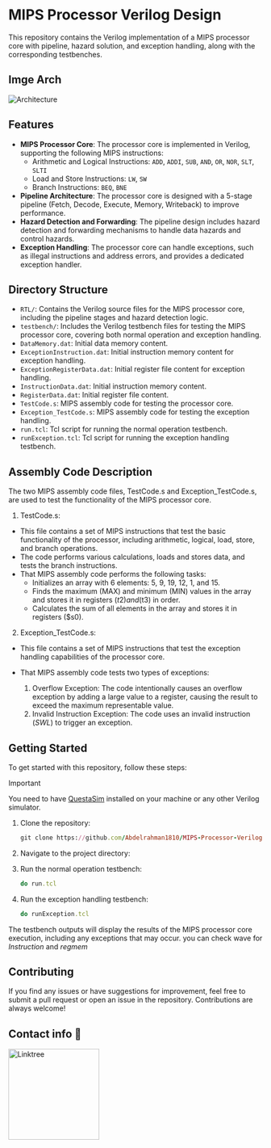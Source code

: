 # MIPS Processor Verilog Design

This repository contains the Verilog implementation of a MIPS processor core with pipeline, hazard solution, and exception handling, along with the corresponding testbenches.
## Imge Arch
![Architecture](https://drive.google.com/file/d/17h8E2QgsktlSmqqxwsVkmLG2C64o7Dlo/view?usp=sharing)

## Features

- **MIPS Processor Core**: The processor core is implemented in Verilog, supporting the following MIPS instructions:
  - Arithmetic and Logical Instructions: `ADD`, `ADDI`, `SUB`, `AND`, `OR`, `NOR`, `SLT`, `SLTI`
  - Load and Store Instructions: `LW`, `SW`
  - Branch Instructions: `BEQ`, `BNE`
- **Pipeline Architecture**: The processor core is designed with a 5-stage pipeline (Fetch, Decode, Execute, Memory, Writeback) to improve performance.
- **Hazard Detection and Forwarding**: The pipeline design includes hazard detection and forwarding mechanisms to handle data hazards and control hazards.
- **Exception Handling**: The processor core can handle exceptions, such as illegal instructions and address errors, and provides a dedicated exception handler.

## Directory Structure

- `RTL/`: Contains the Verilog source files for the MIPS processor core, including the pipeline stages and hazard detection logic.
- `testbench/`: Includes the Verilog testbench files for testing the MIPS processor core, covering both normal operation and exception handling.
- `DataMemory.dat`: Initial data memory content.
- `ExceptionInstruction.dat`: Initial instruction memory content for exception handling.
- `ExceptionRegisterData.dat`: Initial register file content for exception handling.
- `InstructionData.dat`: Initial instruction memory content.
- `RegisterData.dat`: Initial register file content.
- `TestCode.s`: MIPS assembly code for testing the processor core.
- `Exception_TestCode.s`: MIPS assembly code for testing the exception handling.
- `run.tcl`: Tcl script for running the normal operation testbench.
- `runException.tcl`: Tcl script for running the exception handling testbench.

## Assembly Code Description

The two MIPS assembly code files, TestCode.s and Exception_TestCode.s, are used to test the functionality of the MIPS processor core.

1. TestCode.s:
- This file contains a set of MIPS instructions that test the basic functionality of the processor, including arithmetic, logical, load, store, and branch operations.
- The code performs various calculations, loads and stores data, and tests the branch instructions.
- That MIPS assembly code performs the following tasks:
    * Initializes an array with 6 elements: 5, 9, 19, 12, 1, and 15.
    * Finds the maximum (MAX) and minimum (MIN) values in the array and stores it in registers ($t2) and ($t3) in order.
    * Calculates the sum of all elements in the array and stores it in registers ($s0).

2. Exception_TestCode.s:
- This file contains a set of MIPS instructions that test the exception handling capabilities of the processor core.
- That MIPS assembly code tests two types of exceptions:

    1. Overflow Exception: The code intentionally causes an overflow exception by adding a large value to a register, causing the result to exceed the maximum representable value.
    2. Invalid Instruction Exception: The code uses an invalid instruction (*SWL*) to trigger an exception.

## Getting Started
To get started with this repository, follow these steps:
> [!IMPORTANT]
> You need to have [QuestaSim](https://support.sw.siemens.com/en-US/) installed on your machine or any other Verilog simulator.

1. Clone the repository:

   ```ruby
   git clone https://github.com/Abdelrahman1810/MIPS-Processor-Verilog.git
   ```

2. Navigate to the project directory:

3. Run the normal operation testbench:
   ```ruby
   do run.tcl
   ```

4. Run the exception handling testbench:
   ```ruby
   do runException.tcl
   ```

The testbench outputs will display the results of the MIPS processor core execution, including any exceptions that may occur.
you can check wave for *Instruction* and *regmem*

## Contributing
If you find any issues or have suggestions for improvement, feel free to submit a pull request or open an issue in the repository. Contributions are always welcome!

## Contact info 💜
<a href="https://linktr.ee/A_Hassanen" target="_blank">
  <img align="left" alt="Linktree" width="180px" src="https://app.ashbyhq.com/api/images/org-theme-wordmark/b3f78683-a307-4014-b236-373f18850e2c/d54b020a-ff53-455a-9d52-c90c0f4f2081.png" />
</a> 
<br>